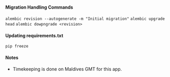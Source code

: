 
#### Migration Handling Commands
```alembic revision --autogenerate -m "Initial migration"```
```alembic upgrade head```
```alembic dowpngrade <revision>```

#### Updating requirements.txt
```pip freeze```


#### Notes
* Timekeeping is done on Maldives GMT for this app. 